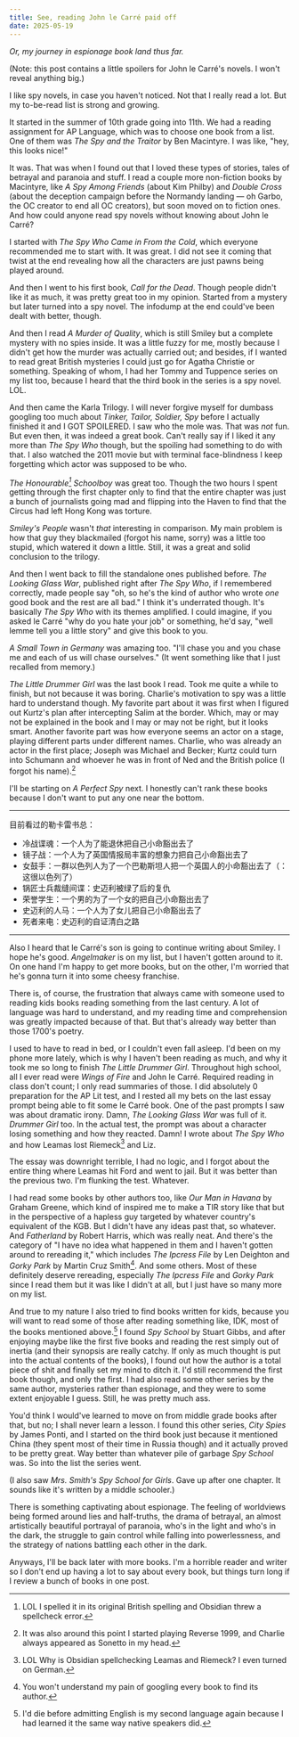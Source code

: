 ```yaml
---
title: See, reading John le Carré paid off
date: 2025-05-19
---
```

*Or, my journey in espionage book land thus far.*

(Note: this post contains a little spoilers for John le Carré's novels. I won't reveal anything big.)

I like spy novels, in case you haven't noticed. Not that I really read a lot. But my to-be-read list is strong and growing.

It started in the summer of 10th grade going into 11th. We had a reading assignment for AP Language, which was to choose one book from a list. One of them was *The Spy and the Traitor* by Ben Macintyre. I was like, "hey, this looks nice!"

It was. That was when I found out that I loved these types of stories, tales of betrayal and paranoia and stuff. I read a couple more non-fiction books by Macintyre, like *A Spy Among Friends* (about Kim Philby) and *Double Cross* (about the deception campaign before the Normandy landing — oh Garbo, the OC creator to end all OC creators), but soon moved on to fiction ones. And how could anyone read spy novels without knowing about John le Carré?

I started with *The Spy Who Came in From the Cold*, which everyone recommended me to start with. It was great. I did not see it coming that twist at the end revealing how all the characters are just pawns being played around.

And then I went to his first book, *Call for the Dead*. Though people didn't like it as much, it was pretty great too in my opinion. Started from a mystery but later turned into a spy novel. The infodump at the end could've been dealt with better, though.

And then I read *A Murder of Quality*, which is still Smiley but a complete mystery with no spies inside. It was a little fuzzy for me, mostly because I didn't get how the murder was actually carried out; and besides, if I wanted to read great British mysteries I could just go for Agatha Christie or something. Speaking of whom, I had her Tommy and Tuppence series on my list too, because I heard that the third book in the series is a spy novel. LOL.

And then came the Karla Trilogy. I will never forgive myself for dumbass googling too much about *Tinker, Tailor, Soldier, Spy* before I actually finished it and I GOT SPOILERED. I saw who the mole was. That was *not* fun. But even then, it was indeed a great book. Can't really say if I liked it any more than *The Spy Who* though, but the spoiling had something to do with that. I also watched the 2011 movie but with terminal face-blindness I keep forgetting which actor was supposed to be who.

*The Honourable[^1] Schoolboy* was great too. Though the two hours I spent getting through the first chapter only to find that the entire chapter was just a bunch of journalists going mad and flipping into the Haven to find that the Circus had left Hong Kong was torture.

*Smiley's People* wasn't *that* interesting in comparison. My main problem is how that guy they blackmailed (forgot his name, sorry) was a little too stupid, which watered it down a little. Still, it was a great and solid conclusion to the trilogy.

And then I went back to fill the standalone ones published before. *The Looking Glass War*, published right after *The Spy Who*, if I remembered correctly, made people say "oh, so he's the kind of author who wrote *one* good book and the rest are all bad." I think it's underrated though. It's basically *The Spy Who* with its themes amplified. I could imagine, if you asked le Carré "why do you hate your job" or something, he'd say, "well lemme tell you a little story" and give this book to you.

*A Small Town in Germany* was amazing too. "I'll chase you and you chase me and each of us will chase ourselves." (It went something like that I just recalled from memory.)

*The Little Drummer Girl* was the last book I read. Took me quite a while to finish, but not because it was boring. Charlie's motivation to spy was a little hard to understand though. My favorite part about it was first when I figured out Kurtz's plan after intercepting Salim at the border. Which, may or may not be explained in the book and I may or may not be right, but it looks smart. Another favorite part was how everyone seems an actor on a stage, playing different parts under different names. Charlie, who was already an actor in the first place; Joseph was Michael and Becker; Kurtz could turn into Schumann and whoever he was in front of Ned and the British police (I forgot his name).[^2]

I'll be starting on *A Perfect Spy* next. I honestly can't rank these books because I don't want to put any one near the bottom.

---

目前看过的勒卡雷书总：

- 冷战谍魂：一个人为了能退休把自己小命豁出去了
- 镜子战：一个人为了英国情报局丰富的想象力把自己小命豁出去了
- 女鼓手：一群以色列人为了一个巴勒斯坦人把一个英国人的小命豁出去了（：这很以色列了）
- 锅匠士兵裁缝间谍：史迈利被绿了后的复仇
- 荣誉学生：一个男的为了一个女的把自己小命豁出去了
- 史迈利的人马：一个人为了女儿把自己小命豁出去了
- 死者来电：史迈利的自证清白之路

---

Also I heard that le Carré's son is going to continue writing about Smiley. I hope he's good. *Angelmaker* is on my list, but I haven't gotten around to it. On one hand I'm happy to get more books, but on the other, I'm worried that he's gonna turn it into some cheesy franchise.

There is, of course, the frustration that always came with someone used to reading kids books reading something from the last century. A lot of language was hard to understand, and my reading time and comprehension was greatly impacted because of that. But that's already way better than those 1700's poetry.

I used to have to read in bed, or I couldn't even fall asleep. I'd been on my phone more lately, which is why I haven't been reading as much, and why it took me so long to finish *The Little Drummer Girl*. Throughout high school, all I ever read were *Wings of Fire* and John le Carré. Required reading in class don't count; I only read summaries of those. I did absolutely 0 preparation for the AP Lit test, and I rested all my bets on the last essay prompt being able to fit some le Carré book. One of the past prompts I saw was about dramatic irony. Damn, *The Looking Glass War* was full of it. *Drummer Girl* too. In the actual test, the prompt was about a character losing something and how they reacted. Damn! I wrote about *The Spy Who* and how Leamas lost Riemeck[^3] and Liz.

The essay was downright terrible, I had no logic, and I forgot about the entire thing where Leamas hit Ford and went to jail. But it was better than the previous two. I'm flunking the test. Whatever.

I had read some books by other authors too, like *Our Man in Havana* by Graham Greene, which kind of inspired me to make a TIR story like that but in the perspective of a hapless guy targeted by whatever country's equivalent of the KGB. But I didn't have any ideas past that, so whatever. And *Fatherland* by Robert Harris, which was really neat. And there's the category of "I have no idea what happened in them and I haven't gotten around to rereading it," which includes *The Ipcress File* by Len Deighton and *Gorky Park* by Martin Cruz Smith[^4]. And some others. Most of these definitely deserve rereading, especially *The Ipcress File* and *Gorky Park* since I read them but it was like I didn't at all, but I just have so many more on my list.

And true to my nature I also tried to find books written for kids, because you will want to read some of those after reading something like, IDK, most of the books mentioned above.[^5] I found *Spy School* by Stuart Gibbs, and after enjoying maybe like the first five books and reading the rest simply out of inertia (and their synopsis are really catchy. If only as much thought is put into the actual contents of the books), I found out how the author is a total piece of shit and finally set my mind to ditch it. I'd still recommend the first book though, and only the first. I had also read some other series by the same author, mysteries rather than espionage, and they were to some extent enjoyable I guess. Still, he was pretty much ass.

You'd think I would've learned to move on from middle grade books after that, but no; I shall never learn a lesson. I found this other series, *City Spies* by James Ponti, and I started on the third book just because it mentioned China (they spent most of their time in Russia though) and it actually proved to be pretty great. Way better than whatever pile of garbage *Spy School* was. So into the list the series went.

(I also saw *Mrs. Smith's Spy School for Girls*. Gave up after one chapter. It sounds like it's written by a middle schooler.)

There is something captivating about espionage. The feeling of worldviews being formed around lies and half-truths, the drama of betrayal, an almost artistically beautiful portrayal of paranoia, who's in the light and who's in the dark, the struggle to gain control while falling into powerlessness, and the strategy of nations battling each other in the dark.

Anyways, I'll be back later with more books. I'm a horrible reader and writer so I don't end up having a lot to say about every book, but things turn long if I review a bunch of books in one post.

[^1]: LOL I spelled it in its original British spelling and Obsidian threw a spellcheck error.
[^2]: It was also around this point I started playing Reverse 1999, and Charlie always appeared as Sonetto in my head.
[^3]: LOL Why is Obsidian spellchecking Leamas and Riemeck? I even turned on German.
[^4]: You won't understand my pain of googling every book to find its author.
[^5]: I'd die before admitting English is my second language again because I had learned it the same way native speakers did.
